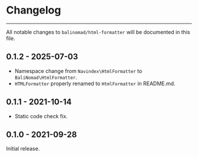 # Changelog

***

All notable changes to `balinomad/html-formatter` will be documented in this file.

## 0.1.2 - 2025-07-03

-   Namespace change from `Navindex\HtmlFormatter` to `BaliNomad\HtmlFormatter`.
-   `HTMLFormatter` properly renamed to `HtmlFormatter` in README.md.

## 0.1.1 - 2021-10-14

-   Static code check fix.

## 0.1.0 - 2021-09-28

Initial release.
